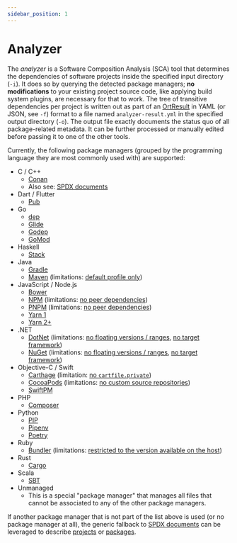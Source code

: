 ```yaml
---
sidebar_position: 1
---
```


# Analyzer

The *analyzer* is a Software Composition Analysis (SCA) tool that determines the dependencies of software projects inside the specified input directory (`-i`).
It does so by querying the detected package managers; **no modifications** to your existing project source code, like applying build system plugins, are necessary for that to work.
The tree of transitive dependencies per project is written out as part of an [OrtResult](https://github.com/oss-review-toolkit/ort/blob/main/model/src/main/kotlin/OrtResult.kt) in YAML (or JSON, see `-f`) format to a file named `analyzer-result.yml` in the specified output directory (`-o`).
The output file exactly documents the status quo of all package-related metadata.
It can be further processed or manually edited before passing it to one of the other tools.

Currently, the following package managers (grouped by the programming language they are most commonly used with) are supported:

* C / C++
  * [Conan](https://conan.io/)
  * Also see: [SPDX documents](#analyzer-for-spdx-documents)
* Dart / Flutter
  * [Pub](https://pub.dev/)
* Go
  * [dep](https://golang.github.io/dep/)
  * [Glide](https://github.com/Masterminds/glide)
  * [Godep](https://github.com/tools/godep)
  * [GoMod](https://github.com/golang/go/wiki/Modules)
* Haskell
  * [Stack](https://haskellstack.org/)
* Java
  * [Gradle](https://gradle.org/)
  * [Maven](https://maven.apache.org/) (limitations:
    [default profile only](https://github.com/oss-review-toolkit/ort/issues/1774))
* JavaScript / Node.js
  * [Bower](https://bower.io/)
  * [NPM](https://www.npmjs.com/) (limitations:
    [no peer dependencies](https://github.com/oss-review-toolkit/ort/issues/95))
  * [PNPM](https://pnpm.io/) (limitations:
    [no peer dependencies](https://github.com/oss-review-toolkit/ort/issues/95))
  * [Yarn 1](https://classic.yarnpkg.com/)
  * [Yarn 2+](https://v2.yarnpkg.com/)
* .NET
  * [DotNet](https://docs.microsoft.com/en-us/dotnet/core/tools/) (limitations:
    [no floating versions / ranges](https://github.com/oss-review-toolkit/ort/pull/1303#issue-253860146),
    [no target framework](https://github.com/oss-review-toolkit/ort/issues/4083))
  * [NuGet](https://www.nuget.org/) (limitations:
    [no floating versions / ranges](https://github.com/oss-review-toolkit/ort/pull/1303#issue-253860146),
    [no target framework](https://github.com/oss-review-toolkit/ort/issues/4083))
* Objective-C / Swift
  * [Carthage](https://github.com/Carthage/Carthage) (limitation:
    [no `cartfile.private`](https://github.com/oss-review-toolkit/ort/issues/3774))
  * [CocoaPods](https://github.com/CocoaPods/CocoaPods) (limitations:
    [no custom source repositories](https://github.com/oss-review-toolkit/ort/issues/4188))
  * [SwiftPM](https://www.swift.org/package-manager)
* PHP
  * [Composer](https://getcomposer.org/)
* Python
  * [PIP](https://pip.pypa.io/)
  * [Pipenv](https://pipenv.pypa.io/en/latest/)
  * [Poetry](https://python-poetry.org/)
* Ruby
  * [Bundler](https://bundler.io/) (limitations:
    [restricted to the version available on the host](https://github.com/oss-review-toolkit/ort/issues/1308))
* Rust
  * [Cargo](https://doc.rust-lang.org/cargo/)
* Scala
  * [SBT](https://www.scala-sbt.org/)
* Unmanaged
  * This is a special "package manager" that manages all files that cannot be associated to any of the other package managers.

<a name="analyzer-for-spdx-documents"></a>

If another package manager that is not part of the list above is used (or no package manager at all), the generic fallback to [SPDX documents](https://spdx.dev/specifications/) can be leveraged to describe [projects](https://github.com/oss-review-toolkit/ort/blob/main/plugins/package-managers/spdx/src/funTest/assets/projects/synthetic/inline-packages/project-xyz.spdx.yml) or [packages](https://github.com/oss-review-toolkit/ort/blob/main/plugins/package-managers/spdx/src/funTest/assets/projects/synthetic/libs/curl/package.spdx.yml).
